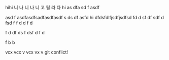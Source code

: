 hihi
니
나
니
나
니
고
릴
라
다
hi
as
dfa
sd
f
asdf

asd
f
asdfasdfsadfasdfasdf
s
ds
df
asfd
hi
dfdsfdlfjsdfjsdfsd
fd
d
sf
df
sdf
d
fsd
f
f
d
d
f
d

f
d
df
ds
f
dsf
d
f
d

f
b
b

vcx
vcx
v
vcx
vx
v
git conflict!